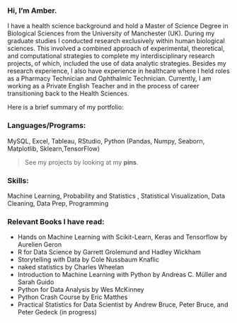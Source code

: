 ### Hi, I’m Amber. 
I have a health science background and hold a Master of Science Degree in Biological Sciences from the University of Manchester (UK). During my graduate studies I conducted research exclusively within human biological sciences. This involved a combined approach of experimental, theoretical, and computational strategies to complete my interdisciplinary research projects, of which, included the use of data analytic strategies. Besides my research experience, I also have experience in healthcare where I held roles as a Pharmacy Technician and Ophthalmic Technician. 
Currently, I am working as a Private English Teacher and in the process of career transitioning back to the Health Sciences.

Here is a brief summary of my portfolio:

### Languages/Programs:
MySQL, Excel, Tableau, RStudio, Python (Pandas, Numpy, Seaborn, Matplotlib, Sklearn,TensorFlow)

> See my projects by looking at my **pins**.

### Skills: 
Machine Learning,  Probability and Statistics , Statistical Visualization, Data Cleaning, Data Prep, Programming

### Relevant Books I have read:
* Hands on Machine Learning with Scikit-Learn, Keras and Tensorflow  by Aurelien Geron
* R for Data Science by Garrett Grolemund and Hadley Wickham
* Storytelling with Data by Cole Nussbaum Knaflic
* naked statistics by Charles Wheelan
* Introduction to Machine Learning with Python by Andreas C. Müller and Sarah Guido
* Python for Data Analysis by Wes McKinney
* Python Crash Course by Eric Matthes
* Practical Statistics for Data Scientist by Andrew Bruce, Peter Bruce, and Peter Gedeck (in progress)
